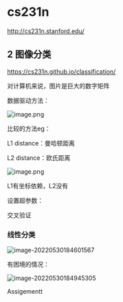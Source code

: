 # cs231n

http://cs231n.stanford.edu/

## 2 图像分类

https://cs231n.github.io/classification/

对计算机来说，图片是巨大的数字矩阵

数据驱动方法：

![image.png](https://s2.loli.net/2022/05/30/lJqXnY9HdaDwIOR.png)

比较的方法eg：

L1 distance：曼哈顿距离

L2 distance：欧氏距离

![image.png](https://s2.loli.net/2022/05/30/9OPZAxBlTG8Nfeh.png)

L1有坐标依赖，L2没有

设置超参数：

交叉验证

### 线性分类

![image-20220530184601567](https://s2.loli.net/2022/05/30/3GOQ9EXlimv6qky.png)



有困境的情况：

![image-20220530184945305](https://s2.loli.net/2022/05/30/b5MK8AJgscq34WC.png)

 

Assigementt